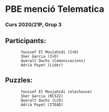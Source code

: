 # PBE menció Telematica
### Curs 2020/21P, Grup 3
## Participants:
           Youssef El Moujahidi (I+D)
           Iker Garcia (I+D)
           Queralt Dachs (Comunicacions)
           Adrià Payet (Lider)
## Puzzles:
           Youssef El Moujahidi (elechouse)
           Iker Garcia (RC522)
           Queralt Dachs (LCD)
           Adrià Payet (ITEAD)
